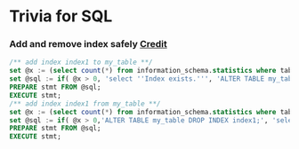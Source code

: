 # Trivia for SQL

### Add and remove index safely [Credit](http://stackoverflow.com/questions/30259196/add-index-to-table-if-it-does-not-exists)
```sql
/** add index index1 to my_table **/
set @x := (select count(*) from information_schema.statistics where table_name = 'my_table' and index_name = 'index1' and table_schema = database());
set @sql := if( @x > 0, 'select ''Index exists.''', 'ALTER TABLE my_table ADD INDEX index1 (index1);');
PREPARE stmt FROM @sql;
EXECUTE stmt;
/** add index index1 from my_table **/
set @x := (select count(*) from information_schema.statistics where table_name = 'my_table' and index_name = 'index1' and table_schema = database());
set @sql := if( @x > 0,'ALTER TABLE my_table DROP INDEX index1;', 'select ''Index not exists.''');
PREPARE stmt FROM @sql;
EXECUTE stmt;
```
